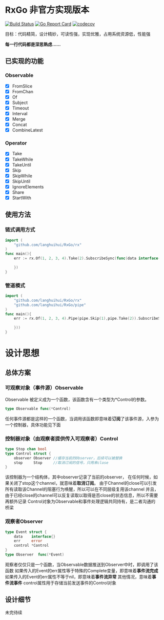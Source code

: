 # RxGo 非官方实现版本
[![Build Status](https://travis-ci.org/langhuihui/RxGo.svg?branch=master)](https://travis-ci.org/langhuihui/RxGo)
[![Go Report Card](https://goreportcard.com/badge/github.com/langhuihui/RxGo)](https://goreportcard.com/report/github.com/langhuihui/RxGo)
[![codecov](https://codecov.io/gh/langhuihui/RxGo/branch/master/graph/badge.svg)](https://codecov.io/gh/langhuihui/RxGo)

目标：代码精简，设计精妙，可读性强，实现优雅，占用系统资源低，性能强

**每一行代码都是深思熟虑……**

## 已实现的功能

### Observable

- [x] FromSlice
- [x] FromChan
- [x] Of 
- [x] Subject
- [x] Timeout
- [x] Interval
- [x] Merge
- [x] Concat
- [x] CombineLatest

### Operator

- [x] Take 
- [x] TakeWhile
- [x] TakeUntil
- [x] Skip 
- [x] SkipWhile 
- [x] SkipUntil
- [x] IgnoreElements
- [x] Share
- [x] StartWith

## 使用方法
### 链式调用方式
```go
import (
    "github.com/langhuihui/RxGo/rx"
)
func main(){
    err := rx.Of(1, 2, 3, 4).Take(2).SubscribeSync(func(data interface{}) {
        
    })
}
```
### 管道模式
```go
import (
    "github.com/langhuihui/RxGo/rx"
    "github.com/langhuihui/RxGo/pipe"
)
func main(){
    err := rx.Of(1, 2, 3, 4).Pipe(pipe.Skip(1),pipe.Take(2)).SubscribeSync(func(data interface{}) {
        
    }))
}
```

# 设计思想
## 总体方案
### 可观察对象（事件源）Observable
Observable 被定义成为一个函数，该函数含有一个类型为*Control的参数。
```go
type Observable func(*Control)
```
任何事件源都是这样的一个函数，当调用该函数即意味着**订阅**了该事件源，入参为一个控制器，具体功能见下面

### 控制器对象（由观察者提供传入可观察者）Control
```go
type Stop chan bool
type Control struct {
	observer Observer //缓存当前的Observer，后续可以被替换
	stop     Stop     //取消订阅的信号，只用来close
}
```
该控制器为一个结构体，其中observer记录了当前的observer，
在任何时候，如果关闭了stop这个channel，就意味着**取消订阅**。
由于Channel的close可以引发所有读取该Channel的阻塞行为唤醒，所以可以在不同层级复用该channel
并且，由于已经close的channel可以反复读取以取得是否close的状态信息，所以不需要再额外记录
Control对象为Observable和事件处理逻辑共同持有，是二者沟通的桥梁

### 观察者Observer
```go
type Event struct {
    data    interface{}
    err     error
    control *Control
}
type Observer  func(*Event)
```
观察者仅仅只是一个函数，当Observable数据推送到Observer中时，即调用了该函数
如果传入的Event的err属性等于特殊的Complete变量，即意味着**事件流完成**
如果传入的Event的err属性不等于nil，即意味着**事件流异常**
其他情况，意味着**事件流事件**
control属性用于存储当前发送事件的Control对象

## 设计细节 
未完待续